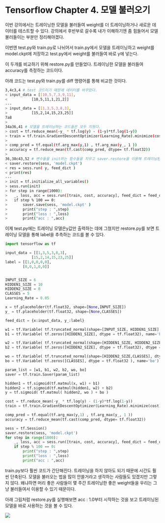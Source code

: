 Tensorflow Chapter 4. 모델 불러오기
==========================

 이번 강의에서는 트레이닝한 모델을 불러들여 weight를 더 트레이닝하거나 새로운 데이터를 테스트할 수 있다. 강의에서 후반부로 갈수록 내가 이해하기엔 좀 힘들어서 모델 불러들이는 부분만 정리해야겠다.

이번엔 test.py와 train.py로 나뉘어서 train.py에서 모델을 트레이닝하고 weight를 model.ckpt에 저장하고 test.py에서 weight를 불러들여 바로 y에 넣는다. 

이 두개를 비교하기 위해 restore.py를 만들었다. 트레이닝한 모델을 불러들여 accuracy를 측정하는 코드이다.

아래 코드는 test.py와 train.py를 diff 명령어를 통해 비교한 것이다. 
```bash
3,4c3,4 # test 코드이기 때문에 데이터를 바꾸었다.
< input_data = [[10,5,7,3,9,11],
< 			[10,5,11,1,21,2]]
---
> input_data = [[1,3,5,3,8,3],
> 			[15,2,14,15,23,25]]
7a8
> 
34a36,41 # 모델을 트레이닝하는 코드들은 모두 지웠다.
> cost = tf.reduce_mean(-y_ * tf.log(y) - (1-y)*tf.log(1-y))
> train = tf.train.GradientDescentOptimizer(Learning_Rate).minimize(cost)
> 
> comp_pred = tf.equal(tf.arg_max(y,1) , tf.arg_max(y_, 1 ))
> accuracy = tf.reduce_mean(tf.cast(comp_pred, dtype= tf.float32))
> 
36,38c43,52 # 변수들을 init하는 함수들을 지우고 saver.restore을 이용해 트레이닝된 변수들을 불러들인다.
< saver.restore(sess, 'model.ckpt')
< res = sess.run( y, feed_dict )
< print(res)
---
> init = tf.initialize_all_variables()
> sess.run(init)
> for step in range(1000):
> 	_, loss, acc = sess.run([train, cost, accuracy], feed_dict = feed_dict)
> 	if step % 100 == 0:
> 		saver.save(sess, 'model.ckpt' )
> 		print("step : ",step)
> 		print("loss : ",loss)
> 		print("acc : ",acc)
```

이제 test.py에는 트레이닝 모델은y값만 출력하는 데에 그쳤지만 restore.py를 보면 트레이닝 모델을 통해 label을 추측하는 코드를 볼 수 있다.

```python
import tensorflow as tf

input_data = [[1,3,5,3,8,3],
			[15,2,14,15,23,25]]
label = [[1,0,0,0,0],
		[0,0,1,0,0]]


INPUT_SIZE = 6
HIDDEN1_SIZE = 10
HIDDEN2_SIZE = 8
CLASSES = 5
Learning_Rate = 0.05

x = tf.placeholder(tf.float32, shape=[None,INPUT_SIZE])
y_ = tf.placeholder(tf.float32, shape=[None,CLASSES])

feed_dict = {x:input_data, y_:label}

w1 = tf.Variable( tf.truncated_normal(shape=[INPUT_SIZE, HIDDEN1_SIZE], dtype = tf.float32 ), name='w1' )
b1 = tf.Variable( tf.zeros([HIDDEN1_SIZE], dtype = tf.float32), name='b1' )

w2 = tf.Variable( tf.truncated_normal(shape=[HIDDEN1_SIZE, HIDDEN2_SIZE], dtype = tf.float32 ) ,name='w2')
b2 = tf.Variable( tf.zeros([HIDDEN2_SIZE], dtype = tf.float32), dtype = tf.float32, name='b2' )

wo = tf.Variable( tf.truncated_normal(shape=[HIDDEN2_SIZE,CLASSES], dtype = tf.float32 ), name='wo' )
bo = tf.Variable( tf.zeros([CLASSES], dtype = tf.float32 ), name='bo')

param_list = [w1, b1, w2, b2, wo, bo]
saver = tf.train.Saver(param_list)

hidden1 = tf.sigmoid(tf.matmul(x, w1) + b1)
hidden2 = tf.sigmoid(tf.matmul(hidden1, w2) + b2)
y = tf.sigmoid( tf.matmul( hidden2, wo ) + bo )

cost = tf.reduce_mean(-y_ * tf.log(y) - (1-y)*tf.log(1-y))
train = tf.train.GradientDescentOptimizer(Learning_Rate).minimize(cost)

comp_pred = tf.equal(tf.arg_max(y,1) , tf.arg_max(y_, 1 ))
accuracy = tf.reduce_mean(tf.cast(comp_pred, dtype= tf.float32))

sess = tf.Session()
saver.restore(sess, 'model.ckpt')
for step in range(1000):
	_, loss, acc = sess.run([train, cost, accuracy], feed_dict = feed_dict)
	if step % 100 == 0:
		print("step : ",step)
		print("loss : ",loss)
		print("acc : ",acc)
```
   
   train.py보다 훨씬 코드가 간단해진다. 트레이닝을 하지 않아도 되기 때문에 시간도 훨씬 단축된다. 모델을 불러오는 법을 많이 안쓸거라고 생각하는 사람들도 있겠지만 그렇지 않다. 왜냐하면 머리 좋은 사람들이 몇 주간 트레이닝한 좋은 weight들을 우리는 그냥 불러들여서 이용할 수 있기 때문이다.

아래 그림처럼 restore.py를 실행해보면 acc : 1.0부터 시작하는 것을 보고 트레이닝된 모델을 바로 사용하는 것을 볼 수 있다.

![](./restore.png)

